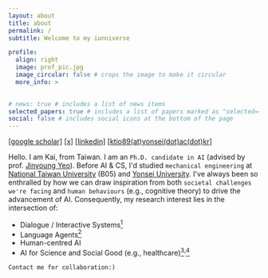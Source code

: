 ```yaml
---
layout: about
title: about
permalink: /
subtitle: Welcome to my iunniverse

profile:
  align: right
  image: prof_pic.jpg
  image_circular: false # crops the image to make it circular
  more_info: >
    

# news: true # includes a list of news items
selected_papers: true # includes a list of papers marked as "selected={true}"
social: false # includes social icons at the bottom of the page
---
```

[[google scholar]](https://scholar.google.com/citations?user=xF6qLHsAAAAJ&hl=en)  [[x]](https://x.com/kaiiunnong)  [[linkedin]](https://www.linkedin.com/in/ktio89/) [[​ktio89(at)yonsei(dot)ac(dot)kr]](https://ktio89.github.io/)

Hello. I am Kai, from Taiwan. I am an `Ph.D. candidate in AI` (advised by prof. [Jinyoung Yeo](https://jinyeo.weebly.com/)). ​​Before AI & CS, I'd studied `mechanical engineering` at [National Taiwan University](https://www.ntu.edu.tw/english/about/about.html) (B05) and [Yonsei University](https://www.yonsei.ac.kr/en_sc/index.jsp).
I've always been so enthralled by how we can draw inspiration from both `societal challenges we're facing` and `human behaviours` (e.g., cognitive theory) to drive the advancement of AI. Consequently, my research interest lies in the intersection of:
- Dialogue / Interactive Systems[<sup>1</sup>](https://arxiv.org/abs/2406.10996)
- Language Agents[<sup>2</sup>](https://arxiv.org/abs/2410.13232)
- Human-centred AI 
- AI for Science and Social Good (e.g., healthcare)[<sup>3</sup>](https://arxiv.org/abs/2312.07399)<sup>,</sup>[<sup>4</sup>](https://iovs.arvojournals.org/article.aspx?articleid=2793342)

`Contact me for collaboration:)`
